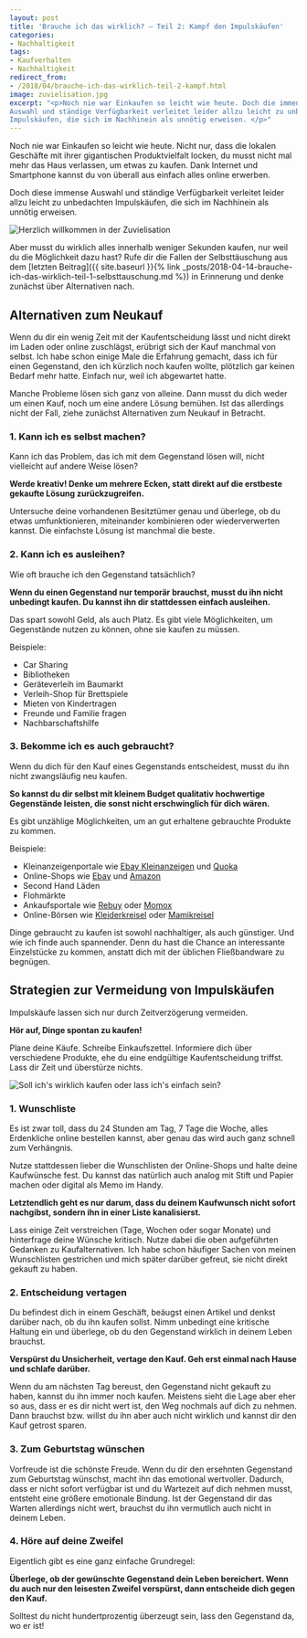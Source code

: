 ```yaml
---
layout: post
title: 'Brauche ich das wirklich? – Teil 2: Kampf den Impulskäufen'
categories:
- Nachhaltigkeit
tags:
- Kaufverhalten
- Nachhaltigkeit
redirect_from:
- /2018/04/brauche-ich-das-wirklich-teil-2-kampf.html
image: zuvielisation.jpg
excerpt: "<p>Noch nie war Einkaufen so leicht wie heute. Doch die immense
Auswahl und ständige Verfügbarkeit verleitet leider allzu leicht zu unbedachten
Impulskäufen, die sich im Nachhinein als unnötig erweisen. </p>"
---
```


Noch nie war Einkaufen so leicht wie heute. Nicht nur, dass die
lokalen Geschäfte mit ihrer gigantischen Produktvielfalt locken, du
musst nicht mal mehr das Haus verlassen, um etwas zu kaufen. Dank
Internet und Smartphone kannst du von überall aus einfach alles online
erwerben.

Doch diese immense Auswahl und ständige Verfügbarkeit verleitet leider
allzu leicht zu unbedachten Impulskäufen, die sich im Nachhinein als
unnötig erweisen.

![Herzlich willkommen in der Zuvielisation]({{site.baseurl}}/assets/img/posts/zuvielisation.jpg)

Aber musst du wirklich alles innerhalb weniger Sekunden kaufen, nur weil
du die Möglichkeit dazu hast? Rufe dir die Fallen der Selbsttäuschung
aus dem [letzten Beitrag]({{ site.baseurl }}{% link _posts/2018-04-14-brauche-ich-das-wirklich-teil-1-selbsttauschung.md %}) in Erinnerung und denke zunächst über Alternativen
nach.

## Alternativen zum Neukauf

Wenn du dir ein wenig Zeit mit der Kaufentscheidung lässt und nicht
direkt im Laden oder online zuschlägst, erübrigt sich der Kauf manchmal
von selbst. Ich habe schon einige Male die Erfahrung gemacht, dass ich
für einen Gegenstand, den ich kürzlich noch kaufen wollte, plötzlich gar
keinen Bedarf mehr hatte. Einfach nur, weil ich abgewartet hatte.

Manche Probleme lösen sich ganz von alleine. Dann musst du dich weder um
einen Kauf, noch um eine andere Lösung bemühen. Ist das allerdings nicht
der Fall, ziehe zunächst Alternativen zum Neukauf in Betracht.

### 1. Kann ich es selbst machen?

Kann ich das Problem, das ich mit dem Gegenstand lösen will, nicht
vielleicht auf andere Weise lösen?

**Werde kreativ! Denke um mehrere Ecken, statt direkt auf die erstbeste
gekaufte Lösung zurückzugreifen.**

Untersuche deine vorhandenen Besitztümer genau und überlege, ob du etwas
umfunktionieren, miteinander kombinieren oder wiederverwerten kannst.
Die einfachste Lösung ist manchmal die beste.

### 2. Kann ich es ausleihen?

Wie oft brauche ich den Gegenstand tatsächlich?

**Wenn du einen Gegenstand nur temporär brauchst, musst du ihn nicht
unbedingt kaufen. Du kannst ihn dir stattdessen einfach ausleihen.**

Das spart sowohl Geld, als auch Platz. Es gibt viele Möglichkeiten, um
Gegenstände nutzen zu können, ohne sie kaufen zu müssen.

Beispiele:

-   Car Sharing
-   Bibliotheken
-   Geräteverleih im Baumarkt
-   Verleih-Shop für Brettspiele
-   Mieten von Kindertragen
-   Freunde und Familie fragen
-   Nachbarschaftshilfe

### 3. Bekomme ich es auch gebraucht?

Wenn du dich für den Kauf eines Gegenstands entscheidest, musst du ihn
nicht zwangsläufig neu kaufen.

**So kannst du dir selbst mit kleinem Budget qualitativ hochwertige
Gegenstände leisten, die sonst nicht erschwinglich für dich wären.**

Es gibt unzählige Möglichkeiten, um an gut erhaltene gebrauchte Produkte
zu kommen.

Beispiele:

-   Kleinanzeigenportale wie [Ebay
    Kleinanzeigen](http://ebay-kleinanzeigen.de/) und [Quoka](http://quoka.de/)
-   Online-Shops
    wie [Ebay](http://ebay.de/) und [Amazon](http://amazon.de/)
-   Second Hand Läden
-   Flohmärkte
-   Ankaufsportale
    wie [Rebuy](http://rebuy.de/) oder [Momox](http://momox.de/)
-   Online-Börsen
    wie [Kleiderkreisel](http://www.kleiderkreisel.de/) oder [Mamikreisel](http://www.mamikreisel.de/)

Dinge gebraucht zu kaufen ist sowohl nachhaltiger, als auch günstiger.
Und wie ich finde auch spannender. Denn du hast die Chance an
interessante Einzelstücke zu kommen, anstatt dich mit der üblichen
Fließbandware zu begnügen.

## Strategien zur Vermeidung von Impulskäufen

Impulskäufe lassen sich nur durch Zeitverzögerung vermeiden.

**Hör auf, Dinge spontan zu kaufen!**

Plane deine Käufe. Schreibe Einkaufszettel. Informiere dich über
verschiedene Produkte, ehe du eine endgültige Kaufentscheidung triffst.
Lass dir Zeit und überstürze nichts.

![Soll ich's wirklich kaufen oder lass ich's einfach sein?]({{site.baseurl}}/assets/img/posts/wirklich-kaufen.jpg)

### 1. Wunschliste

Es ist zwar toll, dass du 24 Stunden am Tag, 7 Tage die Woche, alles
Erdenkliche online bestellen kannst, aber genau das wird auch ganz
schnell zum Verhängnis.

Nutze stattdessen lieber die Wunschlisten der Online-Shops und halte
deine Kaufwünsche fest. Du kannst das natürlich auch analog mit Stift
und Papier machen oder digital als Memo im Handy.

**Letztendlich geht es nur darum, dass du deinem Kaufwunsch nicht sofort
nachgibst, sondern ihn in einer Liste kanalisierst.**

Lass einige Zeit verstreichen (Tage, Wochen oder sogar Monate) und
hinterfrage deine Wünsche kritisch. Nutze dabei die oben aufgeführten
Gedanken zu Kaufalternativen. Ich habe schon häufiger Sachen von meinen
Wunschlisten gestrichen und mich später darüber gefreut, sie nicht
direkt gekauft zu haben.

### 2. Entscheidung vertagen

Du befindest dich in einem Geschäft, beäugst einen Artikel und denkst
darüber nach, ob du ihn kaufen sollst. Nimm unbedingt eine kritische
Haltung ein und überlege, ob du den Gegenstand wirklich in deinem Leben
brauchst.

**Verspürst du Unsicherheit, vertage den Kauf. Geh erst einmal nach
Hause und schlafe darüber.**

Wenn du am nächsten Tag bereust, den Gegenstand nicht gekauft zu haben,
kannst du ihn immer noch kaufen. Meistens sieht die Lage aber eher so
aus, dass er es dir nicht wert ist, den Weg nochmals auf dich zu nehmen.
Dann brauchst bzw. willst du ihn aber auch nicht wirklich und kannst dir
den Kauf getrost sparen.

### 3. Zum Geburtstag wünschen

Vorfreude ist die schönste Freude. Wenn du dir den ersehnten Gegenstand
zum Geburtstag wünschst, macht ihn das emotional wertvoller. Dadurch,
dass er nicht sofort verfügbar ist und du Wartezeit auf dich nehmen
musst, entsteht eine größere emotionale Bindung. Ist der Gegenstand dir
das Warten allerdings nicht wert, brauchst du ihn vermutlich auch nicht
in deinem Leben.

### 4. Höre auf deine Zweifel

Eigentlich gibt es eine ganz einfache Grundregel:

**Überlege, ob der gewünschte Gegenstand dein Leben bereichert. Wenn du
auch nur den leisesten Zweifel verspürst, dann entscheide dich gegen den
Kauf.**

Solltest du nicht hundertprozentig überzeugt sein, lass den Gegenstand
da, wo er ist!
